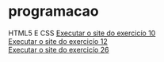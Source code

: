 # programacao
 HTML5 E CSS
<a href="https://yashhchauhan.github.io/programacao/2/" target="blank">Executar o site do exercicío 10</a> <br>
<a href="https://yashhchauhan.github.io/programacao/4/" target="blank">Executar o site do exercicío 12</a><br>
<a href="https://github.com/yashhchauhan/programacao/blob/main/8/mq002/index.html" target="blank">Executar o site do exercicío 26</a><br>